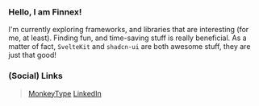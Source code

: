 ### Hello, I am Finnex!

I'm currently exploring frameworks, and libraries that are interesting (for me, at least). Finding fun, and time-saving stuff is really beneficial. 
As a matter of fact, ``SvelteKit`` and ``shadcn-ui`` are both awesome stuff, they are just that good!

### (Social) Links
> [MonkeyType](https://monkeytype.com/profile/finnex)
> [LinkedIn](https://www.linkedin.com/in/charles-ithan-amahan-b83313296/)
